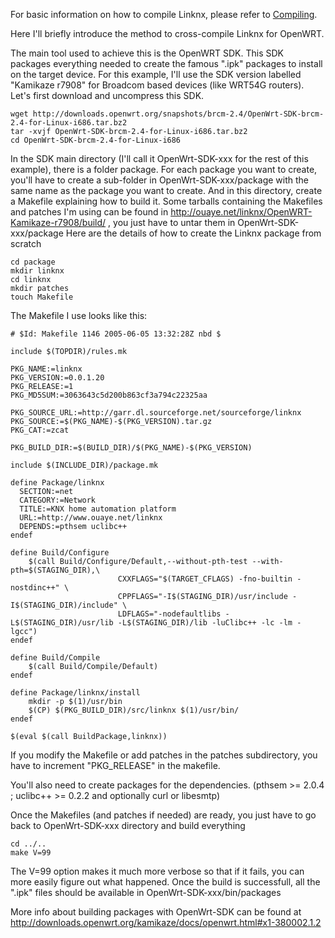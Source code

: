 For basic information on how to compile Linknx, please refer to [Compiling](Compiling).

Here I'll briefly introduce the method to cross-compile Linknx for OpenWRT.

The main tool used to achieve this is the OpenWRT SDK. This SDK packages everything needed to create the famous ".ipk" packages to install on the target device.
For this example, I'll use the SDK version labelled "Kamikaze r7908" for Broadcom based devices (like WRT54G routers).
Let's first download and uncompress this SDK.
```
wget http://downloads.openwrt.org/snapshots/brcm-2.4/OpenWrt-SDK-brcm-2.4-for-Linux-i686.tar.bz2
tar -xvjf OpenWrt-SDK-brcm-2.4-for-Linux-i686.tar.bz2
cd OpenWrt-SDK-brcm-2.4-for-Linux-i686
```
In the SDK main directory (I'll call it OpenWrt-SDK-xxx for the rest of this example), there is a folder package. For each package you want to create, you'll have to create a sub-folder in OpenWrt-SDK-xxx/package with the same name as the package you want to create. And in this directory, create a Makefile explaining how to build it.
Some tarballs containing the Makefiles and patches I'm using can be found in http://ouaye.net/linknx/OpenWRT-Kamikaze-r7908/build/ , you just have to untar them in OpenWrt-SDK-xxx/package
Here are the details of how to create the Linknx package from scratch
```
cd package
mkdir linknx
cd linknx
mkdir patches
touch Makefile
```
The Makefile I use looks like this:
```
# $Id: Makefile 1146 2005-06-05 13:32:28Z nbd $

include $(TOPDIR)/rules.mk

PKG_NAME:=linknx
PKG_VERSION:=0.0.1.20
PKG_RELEASE:=1
PKG_MD5SUM:=3063643c5d200b863cf3a794c22325aa

PKG_SOURCE_URL:=http://garr.dl.sourceforge.net/sourceforge/linknx
PKG_SOURCE:=$(PKG_NAME)-$(PKG_VERSION).tar.gz
PKG_CAT:=zcat

PKG_BUILD_DIR:=$(BUILD_DIR)/$(PKG_NAME)-$(PKG_VERSION)

include $(INCLUDE_DIR)/package.mk

define Package/linknx
  SECTION:=net
  CATEGORY:=Network
  TITLE:=KNX home automation platform
  URL:=http://www.ouaye.net/linknx
  DEPENDS:=pthsem uclibc++
endef

define Build/Configure
    $(call Build/Configure/Default,--without-pth-test --with-pth=$(STAGING_DIR),\
                        CXXFLAGS="$(TARGET_CFLAGS) -fno-builtin -nostdinc++" \
                        CPPFLAGS="-I$(STAGING_DIR)/usr/include -I$(STAGING_DIR)/include" \
                        LDFLAGS="-nodefaultlibs -L$(STAGING_DIR)/usr/lib -L$(STAGING_DIR)/lib -luClibc++ -lc -lm -lgcc")
endef

define Build/Compile
    $(call Build/Compile/Default)
endef

define Package/linknx/install
    mkdir -p $(1)/usr/bin
    $(CP) $(PKG_BUILD_DIR)/src/linknx $(1)/usr/bin/
endef

$(eval $(call BuildPackage,linknx))
```
If you modify the Makefile or add patches in the patches subdirectory, you have to increment "PKG_RELEASE" in the makefile.

You'll also need to create packages for the dependencies. (pthsem >= 2.0.4 ; uclibc++ >= 0.2.2 and optionally curl or libesmtp)

Once the Makefiles (and patches if needed) are ready, you just have to go back to OpenWrt-SDK-xxx directory and build everything
```
cd ../..
make V=99
```
The V=99 option makes it much more verbose so that if it fails, you can more easily figure out what happened.
Once the build is successfull, all the ".ipk" files should be available in OpenWrt-SDK-xxx/bin/packages

More info about building packages with OpenWrt-SDK can be found at http://downloads.openwrt.org/kamikaze/docs/openwrt.html#x1-380002.1.2 